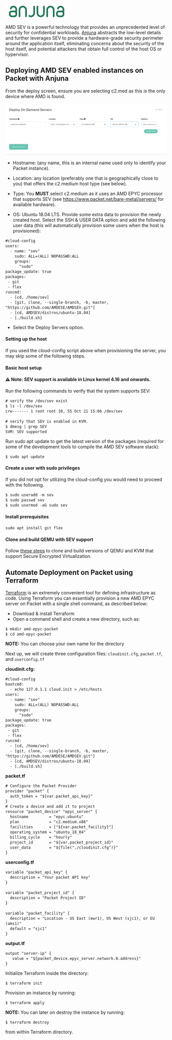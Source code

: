 <!--
<meta>
{
    "title":"AMD Sev with Anjuna",
    "description":"Deploying AMD SEV with Anjuna",
    "author":"mo",
    "github":"usrdev",
    "date": "2019/11/11",
    "email":"mo@packet.com",
    "tag":["AMD", "SEV"]
}
</meta>
-->


![deploy-anjuna-logo](/images/amd-sev/anjuna-logo.png)



AMD SEV is a powerful technology that provides an unprecedented level of security for confidential workloads. [Anjuna](http://.anjuna.io) abstracts the low-level details and further leverages SEV to provide a hardware-grade security perimeter around the application itself, eliminating concerns about the security of the host itself, and potential attackers that obtain full control of the host OS or hypervisor.

## Deploying AMD SEV enabled instances on Packet with Anjuna

From the deploy screen, ensure you are selecting c2.med as this is the only device where AMD is found.

![deploy-amd](/images/amd-sev/deploy-amd.png)

* Hostname: (any name, this is an internal name used only to identify your Packet instance).

* Location: any location (preferably one that is geographically close to you) that offers the c2.medium host type (see below).

* Type: You **MUST** select c2.medium as it uses an AMD EPYC processor that supports SEV (see https://www.packet.net/bare-metal/servers/ for available hardware).

* OS: Ubuntu 18.04 LTS.
    Provide some extra data to provision the newly created host. Select the SSH & USER DATA option and add the following user data (this will automatically provision some users when the host is provisioned):


```
#cloud-config
users:
  - name: "sev"
    sudo: ALL=(ALL) NOPASSWD:ALL
    groups:
      "sudo"
package_update: true
packages:
 - git
 - flex
runcmd:
  - [cd, /home/sev]
  - [git, clone, --single-branch, -b, master, "https://github.com/AMDESE/AMDSEV.git"]
  - [cd, AMDSEV/distros/ubuntu-18.04]
  - [./build.sh]
```
* Select the Deploy Servers option.


#### Setting up the host

If you used the cloud-config script above when provisioning the server, you may skip some of the following steps.

#### Basic host setup

#### ⚠️ Note: SEV support is available in Linux kernel 4.16 and onwards.

Run the following commands to verify that the system supports SEV:

```
# verify the /dev/sev exist
$ ls -l /dev/sev
crw------- 1 root root 10, 55 Oct 21 15:06 /dev/sev

# verify that SEV is enabled in KVM.
$ dmesg | grep SEV
SVM: SEV supported
```
Run sudo apt update to get the latest version of the packages (required for some of the development tools to compile the AMD SEV software stack):

```
$ sudo apt update
```

#### Create a user with sudo privileges
If you did not opt for utilizing the cloud-config you would need to proceed with the following. 
```
$ sudo useradd -m sev
$ sudo passwd sev
$ sudo usermod -aG sudo sev
```

#### Install prerequisites

```
sudo apt install git flex
```

#### Clone and build QEMU with SEV support
Follow [these steps](https://github.com/AMDESE/AMDSEV) to clone and build versions of QEMU and KVM that support Secure Encrypted Virtualization.

## Automate Deployment on Packet using Terraform

[Terraform](https://hashicorp.com/terraform) is an extremely convenient tool for defining infrastructure as code. Using Terraform you can essentially provision a new AMD EPYC server on Packet with a single shell command, as described below:

* Download & install Terraform
* Open a command shell and create a new directory, such as:
```
$ mkdir amd-epyc-packet
$ cd amd-epyc-packet
```
**NOTE:** You can choose your own name for the directory

Next up, we will create three configuration files: `cloudinit.cfg`, `packet.tf`, and `userconfig.tf`

**cloudinit.cfg:** 
```
#cloud-config
bootcmd:
  - echo 127.0.1.1 cloud.init > /etc/hosts
users:
  - name: "sev"
    sudo: ALL=(ALL) NOPASSWD:ALL
    groups:
      "sudo"
package_update: true
packages:
 - git
 - flex
runcmd:
  - [cd, /home/sev]
  - [git, clone, --single-branch, -b, master, "https://github.com/AMDESE/AMDSEV.git"]
  - [cd, AMDSEV/distros/ubuntu-18.04]
  - [./build.sh]
```

**packet.tf**
```
# Configure the Packet Provider
provider "packet" {
  auth_token = "${var.packet_api_key}"
}
# Create a device and add it to project
resource "packet_device" "epyc_server" {
  hostname         = "epyc.ubuntu"
  plan             = "c2.medium.x86"
  facilities       = ["${var.packet_facility}"]
  operating_system = "ubuntu_18_04"
  billing_cycle    = "hourly"
  project_id       = "${var.packet_project_id}"
  user_data        = "${file("./cloudinit.cfg")}"
}
```

**userconfig.tf**
```
variable "packet_api_key" {
  description = "Your packet API key"
}

variable "packet_project_id" {
  description = "Packet Project ID"
}

variable "packet_facility" {
  description = "Location - US East (ewr1), US West (sjc1), or EU (ams1)"
  default = "sjc1"
}
```

**output.tf**
```
output "server-ip" {
   value = "${packet_device.epyc_server.network.0.address}"
}

```

Initialize Terraform inside the directory:
```
$ terraform init
```

Provision an instance by running:
```
$ terraform apply
```

**NOTE:** You can later on destroy the instance by running: 
```
$ terraform destroy
```
from within Terraform directory. 

